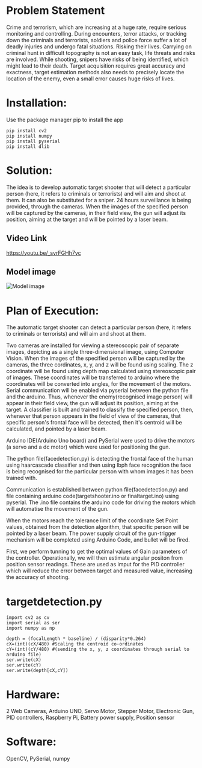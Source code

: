 # Problem Statement

Crime and terrorism, which are increasing at a huge rate,  require serious monitoring and controlling. During encounters, terror attacks, or tracking down the criminals and terrorists, soldiers and police force suffer a lot of deadly injuries and undergo fatal situations. Risking their lives. Carrying on criminal hunt  in difficult topography  is not an easy task, life threats and risks are involved. While shooting, snipers  have  risks of being identified, which might lead to their death. Target acquisition requires great  accuracy and exactness, target estimation methods also needs to precisely locate the location of the enemy, even a small  error causes huge 
risks of lives.

# Installation:

Use the package manager pip to install the app

```
pip install cv2 
pip install numpy
pip install pyserial
pip install dlib
```

# Solution:

The idea is to develop automatic target shooter that will detect a particular person (here, it refers to criminals or terrorists) and will aim and shoot at them. It can also be substituted for a sniper. 24 hours surveillance is being provided, through the cameras. When the images of the specified person will be captured by the cameras, in their field view, the gun will adjust its position, aiming at the target and will be pointed by a laser beam. 

## Video Link 
https://youtu.be/_svrFGHh7yc

## Model image
![Model image](https://github.com/Sayantani-Bhattacharya/IOT_Snipper/blob/master/image.jpeg?raw=true)

# Plan of Execution:

The automatic target shooter can detect a particular person (here, it refers to criminals or terrorists) and will aim and shoot at them.

Two cameras are installed for viewing a stereoscopic pair of separate images, depicting as a single three-dimensional image, using Computer Vision. When the images of the specified person will be captured by the cameras, the three cordinates, x, y, and z will be found using scaling. The z coordinate will be found using depth map calculated using stereoscopic pair of images. These coordinates will be transferred to arduino where the coordinates will be converted into angles, for the movement of the motors. Serial communication will be enabled via pyserial between the python file and the arduino. Thus, whenever the enemy(recognised image person) will appear in their field view, the gun will adjust its position, aiming at the target. A classifier is built and trained to classify the specified person, then, whenever that person appears in the field of view of the cameras, that specific person's frontal face will be detected, then it's centroid will be calculated, and pointed by a laser beam.

Arduino IDE(Arduino Uno board) and PySerial were used to drive the motors (a servo and a dc motor) which were used for positioning the gun.  

The python file(facedetection.py) is detecting the frontal face of the human using haarcascade classifier and then using lbph face recognition the face is being recognised for the particular person with whom images it has been trained with. 

Communication is established between python file(facedetection.py) and file containing arduino code(targetshooter.ino or finaltarget.ino) using pyserial. The .ino file contains the arduino code for driving the motors which will automatise the movement of the gun.

When the motors reach the tolerance limit of the coordinate Set Point values, obtained from the detection algorithm,  that specific person will be pointed by a laser beam. The power supply circuit of the gun-trigger mechanism will be completed using Arduino Code, and bullet will be fired.

First, we perform tunning to get the optimal values of Gain parameters of the controller. Operationally, we will then estimate angular positon from position sensor readings. These are used as imput for the PID controller which will reduce the error between target and measured value, increasing the accuracy of shooting.

# targetdetection.py

```
import cv2 as cv
import serial as ser
import numpy as np

depth = (focalLength * baseline) / (disparity*0.264)
cX=(int)(cX/480) #Scaling the centroid co-ordinates 
cY=(int)(cY/480) #(sending the x, y, z coordinates through serial to arduino file) 
ser.write(cX) 
ser.write(cY) 
ser.write(depth[cX,cY])
```

# Hardware:
2 Web Cameras, Arduino UNO, Servo Motor, Stepper Motor, Electronic Gun, PID controllers, Raspberry Pi, Battery power supply, Position sensor 

# Software:
OpenCV, PySerial, numpy

